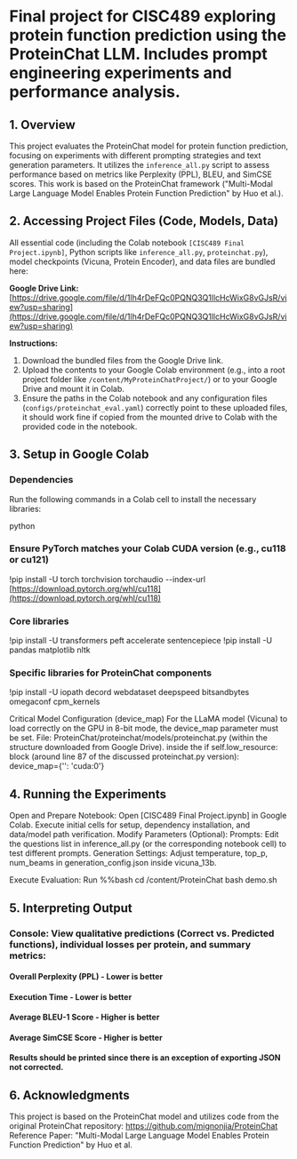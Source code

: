 
# Final project for CISC489 exploring protein function prediction using the ProteinChat LLM. Includes prompt engineering experiments and performance analysis.

## 1. Overview
This project evaluates the ProteinChat model for protein function prediction, focusing on experiments with different prompting strategies and text generation parameters. It utilizes the `inference_all.py` script to assess performance based on metrics like Perplexity (PPL), BLEU, and SimCSE scores. This work is based on the ProteinChat framework ("Multi-Modal Large Language Model Enables Protein Function Prediction" by Huo et al.).

## 2. Accessing Project Files (Code, Models, Data)
All essential code (including the Colab notebook `[CISC489 Final Project.ipynb]`, Python scripts like `inference_all.py`, `proteinchat.py`), model checkpoints (Vicuna, Protein Encoder), and data files are bundled here:

**Google Drive Link:** [https://drive.google.com/file/d/1lh4rDeFQc0PQNQ3Q1llcHcWixG8vGJsR/view?usp=sharing](https://drive.google.com/file/d/1lh4rDeFQc0PQNQ3Q1llcHcWixG8vGJsR/view?usp=sharing)

**Instructions:**
1. Download the bundled files from the Google Drive link.
2. Upload the contents to your Google Colab environment (e.g., into a root project folder like `/content/MyProteinChatProject/`) or to your Google Drive and mount it in Colab.
3. Ensure the paths in the Colab notebook and any configuration files (`configs/proteinchat_eval.yaml`) correctly point to these uploaded files, it should work fine if copied from the mounted drive to Colab with the provided code in the notebook.

## 3. Setup in Google Colab

### Dependencies
Run the following commands in a Colab cell to install the necessary libraries:

python
### Ensure PyTorch matches your Colab CUDA version (e.g., cu118 or cu121)
!pip install -U torch torchvision torchaudio --index-url [https://download.pytorch.org/whl/cu118](https://download.pytorch.org/whl/cu118)

### Core libraries
!pip install -U transformers peft accelerate sentencepiece
!pip install -U pandas matplotlib nltk

### Specific libraries for ProteinChat components
!pip install -U iopath decord webdataset deepspeed bitsandbytes omegaconf cpm_kernels

Critical Model Configuration (device_map)
For the LLaMA model (Vicuna) to load correctly on the GPU in 8-bit mode, the device_map parameter must be set.
File: ProteinChat/proteinchat/models/proteinchat.py (within the structure downloaded from Google Drive).
inside the if self.low_resource: block (around line 87 of the discussed proteinchat.py version):
device_map={'': 'cuda:0'}

## 4. Running the Experiments
Open and Prepare Notebook: Open [CISC489 Final Project.ipynb] in Google Colab. Execute initial cells for setup, dependency installation, and data/model path verification.
Modify Parameters (Optional):
Prompts: Edit the questions list in inference_all.py (or the corresponding notebook cell) to test different prompts.
Generation Settings: Adjust temperature, top_p, num_beams in generation_config.json inside vicuna_13b.

Execute Evaluation: Run %%bash
cd /content/ProteinChat
bash demo.sh

## 5. Interpreting Output
### Console: View qualitative predictions (Correct vs. Predicted functions), individual losses per protein, and summary metrics:
#### Overall Perplexity (PPL) - Lower is better
#### Execution Time - Lower is better
#### Average BLEU-1 Score - Higher is better
#### Average SimCSE Score - Higher is better
#### Results should be printed since there is an exception of exporting JSON not corrected.


## 6. Acknowledgments
This project is based on the ProteinChat model and utilizes code from the original ProteinChat repository: https://github.com/mignonjia/ProteinChat
Reference Paper: "Multi-Modal Large Language Model Enables Protein Function Prediction" by Huo et al.
